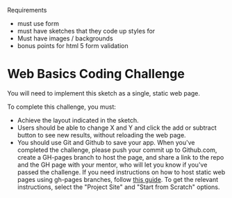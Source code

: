[//]: <> (name: Web Basics Challenge)
[//]: <> (author: Benjamin White)
[//]: <> (type: challenge)
[//]: <> (time: 60)


Requirements

*	must use form
* 	must have sketches that they code up styles for
*	Must have images / backgrounds
*	bonus points for html 5 form validation


# Web Basics Coding Challenge

You will need to implement this sketch as a single, static web page.


To complete this challenge, you must:

*	Achieve the layout indicated in the sketch. 
*	Users should be able to change X and Y and click the add or subtract button to see new results, without reloading the web page.
*	You should use Git and Github to save your app. When you've completed the challenge, please push your commit up to Github.com, create a GH-pages branch to host the page, and share a link to the repo and the GH page with your mentor, who will let you know if you've passed the challenge. If you need instructions on how to host static web pages using gh-pages branches, follow [this guide](https://pages.github.com/). To get the relevant instructions, select the "Project Site" and "Start from Scratch" options.

